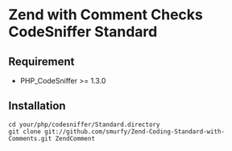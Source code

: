 Zend with Comment Checks CodeSniffer Standard
================================================

Requirement
-----------

* PHP_CodeSniffer >= 1.3.0 

Installation
------------

    cd your/php/codesniffer/Standard.directory
    git clone git://github.com/smurfy/Zend-Coding-Standard-with-Comments.git ZendComment 
